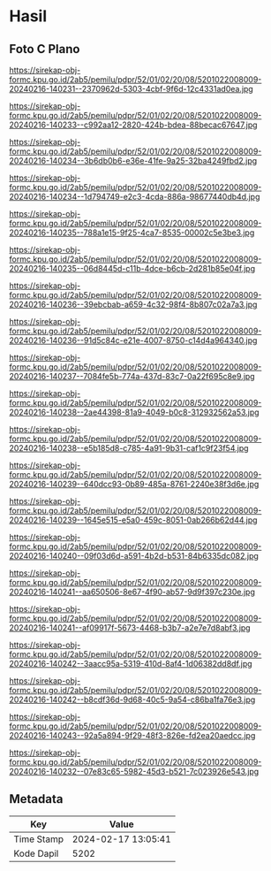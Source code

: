 # Hasil

## Foto C Plano

https://sirekap-obj-formc.kpu.go.id/2ab5/pemilu/pdpr/52/01/02/20/08/5201022008009-20240216-140231--2370962d-5303-4cbf-9f6d-12c4331ad0ea.jpg

https://sirekap-obj-formc.kpu.go.id/2ab5/pemilu/pdpr/52/01/02/20/08/5201022008009-20240216-140233--c992aa12-2820-424b-bdea-88becac67647.jpg

https://sirekap-obj-formc.kpu.go.id/2ab5/pemilu/pdpr/52/01/02/20/08/5201022008009-20240216-140234--3b6db0b6-e36e-41fe-9a25-32ba4249fbd2.jpg

https://sirekap-obj-formc.kpu.go.id/2ab5/pemilu/pdpr/52/01/02/20/08/5201022008009-20240216-140234--1d794749-e2c3-4cda-886a-98677440db4d.jpg

https://sirekap-obj-formc.kpu.go.id/2ab5/pemilu/pdpr/52/01/02/20/08/5201022008009-20240216-140235--788a1e15-9f25-4ca7-8535-00002c5e3be3.jpg

https://sirekap-obj-formc.kpu.go.id/2ab5/pemilu/pdpr/52/01/02/20/08/5201022008009-20240216-140235--06d8445d-c11b-4dce-b6cb-2d281b85e04f.jpg

https://sirekap-obj-formc.kpu.go.id/2ab5/pemilu/pdpr/52/01/02/20/08/5201022008009-20240216-140236--39ebcbab-a659-4c32-98f4-8b807c02a7a3.jpg

https://sirekap-obj-formc.kpu.go.id/2ab5/pemilu/pdpr/52/01/02/20/08/5201022008009-20240216-140236--91d5c84c-e21e-4007-8750-c14d4a964340.jpg

https://sirekap-obj-formc.kpu.go.id/2ab5/pemilu/pdpr/52/01/02/20/08/5201022008009-20240216-140237--7084fe5b-774a-437d-83c7-0a22f695c8e9.jpg

https://sirekap-obj-formc.kpu.go.id/2ab5/pemilu/pdpr/52/01/02/20/08/5201022008009-20240216-140238--2ae44398-81a9-4049-b0c8-312932562a53.jpg

https://sirekap-obj-formc.kpu.go.id/2ab5/pemilu/pdpr/52/01/02/20/08/5201022008009-20240216-140238--e5b185d8-c785-4a91-9b31-caf1c9f23f54.jpg

https://sirekap-obj-formc.kpu.go.id/2ab5/pemilu/pdpr/52/01/02/20/08/5201022008009-20240216-140239--640dcc93-0b89-485a-8761-2240e38f3d6e.jpg

https://sirekap-obj-formc.kpu.go.id/2ab5/pemilu/pdpr/52/01/02/20/08/5201022008009-20240216-140239--1645e515-e5a0-459c-8051-0ab266b62d44.jpg

https://sirekap-obj-formc.kpu.go.id/2ab5/pemilu/pdpr/52/01/02/20/08/5201022008009-20240216-140240--09f03d6d-a591-4b2d-b531-84b6335dc082.jpg

https://sirekap-obj-formc.kpu.go.id/2ab5/pemilu/pdpr/52/01/02/20/08/5201022008009-20240216-140241--aa650506-8e67-4f90-ab57-9d9f397c230e.jpg

https://sirekap-obj-formc.kpu.go.id/2ab5/pemilu/pdpr/52/01/02/20/08/5201022008009-20240216-140241--af09917f-5673-4468-b3b7-a2e7e7d8abf3.jpg

https://sirekap-obj-formc.kpu.go.id/2ab5/pemilu/pdpr/52/01/02/20/08/5201022008009-20240216-140242--3aacc95a-5319-410d-8af4-1d06382dd8df.jpg

https://sirekap-obj-formc.kpu.go.id/2ab5/pemilu/pdpr/52/01/02/20/08/5201022008009-20240216-140242--b8cdf36d-9d68-40c5-9a54-c86ba1fa76e3.jpg

https://sirekap-obj-formc.kpu.go.id/2ab5/pemilu/pdpr/52/01/02/20/08/5201022008009-20240216-140243--92a5a894-9f29-48f3-826e-fd2ea20aedcc.jpg

https://sirekap-obj-formc.kpu.go.id/2ab5/pemilu/pdpr/52/01/02/20/08/5201022008009-20240216-140232--07e83c65-5982-45d3-b521-7c023926e543.jpg


## Metadata

| Key        | Value               |
| ---------- | ------------------- |
| Time Stamp | 2024-02-17 13:05:41 |
| Kode Dapil | 5202                |



